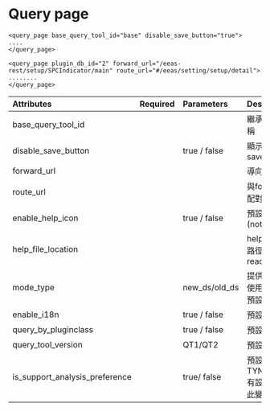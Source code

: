 # Query page

```markup
<query_page base_query_tool_id="base" disable_save_button="true">
....
</query_page>
```

```markup
<query_page plugin_db_id="2" forward_url="/eeas-rest/setup/SPCIndicator/main" route_url="#/eeas/setting/setup/detail">
........
</query_page>
```

| Attributes | Required | Parameters | Description |
| :--- | :--- | :--- | :--- |
| base\_query\_tool\_id |  |  | 繼承XML的名稱 |
| disable\_save\_button |  | true / false | 顯示 / 隱藏 save button |
| forward\_url |  |  | 導向目標網址 |
| route\_url |  |  | 與forward\_url配對 |
| enable\_help\_icon |  | true / false | 預設值為false \(not ready\) |
| help\_file\_location |  |  | help file放置的路徑 \(not ready\) |
| mode\_type |  | new\_ds/old\_ds | 提供程式判斷使用什麼樣式 , 預設值=old\_ds |
| enable\_i18n |  | true / false | 預設值=false |
| query\_by\_pluginclass |  | true / false | 預設值=false |
| query\_tool\_version |  | QT1/QT2 | 預設值 = QT1 |
| is\_support\_analysis\_preference |  | true/ false | 預設值 = true , TYNE\_CONFIG有設定全域時 , 此變數不生效 |

